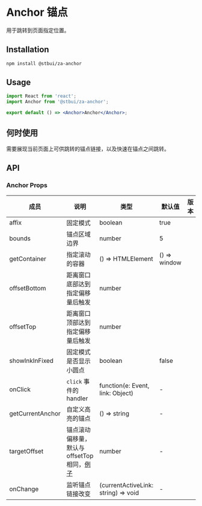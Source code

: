 # Anchor 锚点

用于跳转到页面指定位置。

## Installation

```sh
npm install @stbui/za-anchor
```

## Usage

```jsx
import React from 'react';
import Anchor from '@stbui/za-anchor';

export default () => <Anchor>Anchor</Anchor>;
```

## 何时使用

需要展现当前页面上可供跳转的锚点链接，以及快速在锚点之间跳转。

## API

### Anchor Props

| 成员             | 说明                                                                                | 类型                                | 默认值       | 版本 |
| ---------------- | ----------------------------------------------------------------------------------- | ----------------------------------- | ------------ | ---- |
| affix            | 固定模式                                                                            | boolean                             | true         |      |
| bounds           | 锚点区域边界                                                                        | number                              | 5            |      |
| getContainer     | 指定滚动的容器                                                                      | () => HTMLElement                   | () => window |      |
| offsetBottom     | 距离窗口底部达到指定偏移量后触发                                                    | number                              |              |      |
| offsetTop        | 距离窗口顶部达到指定偏移量后触发                                                    | number                              |              |      |
| showInkInFixed   | 固定模式是否显示小圆点                                                              | boolean                             | false        |      |
| onClick          | `click` 事件的 handler                                                              | function(e: Event, link: Object)    | -            |      |
| getCurrentAnchor | 自定义高亮的锚点                                                                    | () => string                        | -            |      |
| targetOffset     | 锚点滚动偏移量，默认与 offsetTop 相同，[例子](#components-anchor-demo-targetOffset) | number                              | -            |      |
| onChange         | 监听锚点链接改变                                                                    | (currentActiveLink: string) => void | -            |      |
